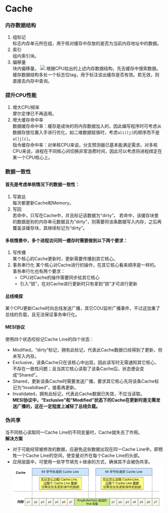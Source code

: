 # Cache
### 内存数据结构  
1. 组标记  
   标志内存单元所在组，用于核对缓存中存放的是否为当前内存地址中的数据。
2. 索引  
   组内索引块。
3. 偏移量  
   块内偏移量。
![](../Operation%20System/0.%20Images/Memory%20and%20CPU%20cache.png)
根据CPU给出的上述内存数据结构，先去缓存中搜索数据。缓存数据结构多处一个标志位tag，用于标注该出缓存是否有效。若无效，则直接去内存中查询。

### 提升CPU性能
1. 增大CPU频率  
   摩尔定律已不再适用。
2. 增大缓存命中率  
   数据缓存命中率：缓存是成块的将内存数据加入的，因此编写程序时可考虑从数据存放位置入手进行优化，如二维数据赋值时，考虑`a[i][j]`的顺序而不是`a[]j[i]`。  
   指令缓存命中率：对单核CPU来说，分支预测器已基本能满足需求。对多核CPU来说，进程在不同核心间切换非常浪费时间，因此可以考虑将进程绑定在某一个CPU核心上。

### 数据一致性
#### 首先是考虑单核情况下的数据一致性：
1. 写直达  
   每次都更新Cache和Memory。
2. 写回  
   若命中，只写在Cache中，并且标记该数据为“dirty”。
   若命中，该缓存块里的数据是别的内存单元数据且为“dirty”，则需要将该条数据写入内存，之后再覆盖该缓存块，其继续标记为“dirty”。  
#### 多核情景中，多个进程访问同一缓存时需要做到以下两个要求：
1. 写传播  
   某个核心的Cache更新时，更新需要传播到其它核心。
2. 事务串行化
   某个核心对Cache进行的操作，在其它核心看来顺序是一样的。
   事务串行化也有两个要求：
   * CPU对Cache的操作需要同步给其它核心
   * 引入“锁”，在对Cache进行更新时只有拿到“锁”才可进行更新
#### 总线嗅探
某个CPU更新Cache时向总线发送广播，其它COU监听广播事件，不过这加重了总线的负载，且无法保证事务串行化。
#### MESI协议
使用四个状态哎标记Cache Line的四个状态：
* Modified，“dirty”标记，拥有此标记，代表此Cache数据已经得到了更新，但未写入内存。
* Exclusive，该条Cache只在该核心中出现，因此读写时无需通知其它核心，不存在一致性问题；且当其它核心读取了该条Cache后，状态便会变成“Shared”。
* Shared，更新该条Cache时需要发送广播，要求其它核心先将该条Cache标记为“Invalidtaed”，接着再更新。
* Invalidated，拥有此标记，代表此Cache数据已失效，不应当读取。  
**MESI协议中，“Exclusive”和“Modified”状态下的Cache在更新时是无需发送广播的，这在一定程度上减轻了总线负载。**

### 伪共享
当不同核心读取同一Cache Line的不同变量时，Cache就失去了作用。  
**解决方案**
* 对于可能经常被修改的数据，应避免这些数据出现在同一Cache Line中。即牺牲一个Cache Line的空间，使变量对齐在每个Cache Line的头部。
* 应用层面中，可使用一些字节填充＋继承的方式，确保其不会被伪共享。
![](0.%20Images/Case%20of%20avoiding%20flase%20sharing%20in%20JVM.png)